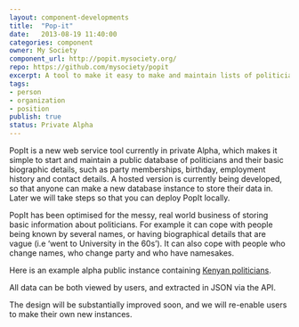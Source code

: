 ```yaml
---
layout: component-developments
title:  "Pop-it"
date:   2013-08-19 11:40:00
categories: component
owner: My Society
component_url: http://popit.mysociety.org/
repo: https://github.com/mysociety/popit
excerpt: A tool to make it easy to make and maintain lists of politicians and their basic biographical information as structured data, without requiring technical skills.
tags:
- person
- organization
- position
publish: true
status: Private Alpha
---
```


PopIt is a new web service tool currently in private Alpha, which makes it simple to start and maintain a public database of politicians and their basic biographic details, such as party memberships, birthday, employment history and contact details. A hosted version is currently being developed, so that anyone can make a new database instance to store their data in. Later we will take steps so that you can deploy PopIt locally. 

PopIt has been optimised for the messy, real world business of storing basic information about politicians. For example it can cope with people being known by several names, or having biographical details that are vague (i.e ‘went to University in the 60s’). It can also cope with people who change names, who change party and who have namesakes. 

Here is an example alpha public instance containing [Kenyan politicians][kenya].

All data can be both viewed by users, and extracted in JSON via the API. 

The design will be substantially improved soon, and we will re-enable users to make their own new instances. 

[kenya]: http://kenyan-politicians.popit.mysociety.org
